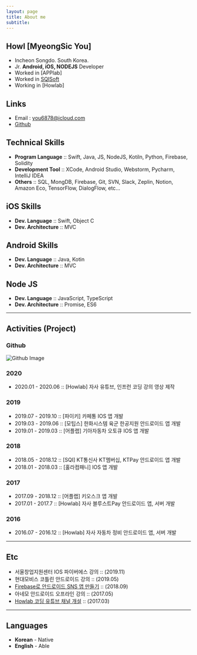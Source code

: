 ```yaml
---
layout: page
title: About me
subtitle: 
---
```


## Howl [MyeongSic You]
- Incheon Songdo. South Korea.
- Jr. **Android, iOS, NODEJS** Developer
- Worked in [APPlab]
- Worked in [SQISoft](http://www.sqisoft.com)
- Working in [Howlab]

## Links
- Email : you6878@icloud.com
- [Github](https://github.com/you6878)

## Technical Skills
- **Program Language** :: Swift, Java, JS, NodeJS, Kotiln, Python, Firebase, Solidity
- **Development Tool** :: XCode, Android Studio, Webstorm, Pycharm, IntelliJ IDEA
- **Others** :: SQL, MongDB, Firebase, Git, SVN, Slack, Zeplin, Notion, Amazon Eco, TensorFlow, DialogFlow, etc...

## iOS Skills  

- **Dev. Language** :: Swift, Object C
- **Dev. Architecture** :: MVC

## Android Skills  

- **Dev. Language** :: Java, Kotin
- **Dev. Architecture** :: MVC  

## Node JS  

- **Dev. Language** :: JavaScript, TypeScript
- **Dev. Architecture** :: Promise, ES6  


-------

## Activities (Project)
### Github
![Github Image](https://ghchart.rshah.org/you6878)
### 2020
- 2020.01 - 2020.06 :: [Howlab] 자사 유튜브, 인프런 코딩 강의 영상 제작

### 2019

- 2019.07 - 2019.10 :: [파이키] 카페통 IOS 앱 개발
- 2019.03 - 2019.06 :: [모팁스] 한화시스템 육군 한공지원 안드로이드 앱 개발
- 2019.01 - 2019.03 :: [어플랩] 기아자동차 오토큐 IOS 앱 개발

### 2018
- 2018.05 - 2018.12 :: [SQI] KT통신사 KT멤버십, KTPay 안드로이드 앱 개발
- 2018.01 - 2018.03 :: [훌라컴패니] IOS 앱 개발

### 2017
- 2017.09 - 2018.12 :: [어플랩] 키오스크 앱 개발
- 2017.01 - 2017.7 :: [Howlab] 자사 블루스트Pay 안드로이드 앱, 서버 개발
### 2016
- 2016.07 - 2016.12 :: [Howlab] 자사 자동차 정비 안드로이드 앱, 서버 개발


-------

## Etc
- 서울창업지원센터 IOS 파이버에스 강의 :: (2019.11)
- 현대모비스 코틀린 안드로이드 강의 :: (2019.05)
- [Firebase로 안드로이드 SNS 앱 만들기](http://www.yes24.com/Product/goods/62495788) :: (2018.09)
- 아네모 안드로이드 오프라인 강의 :: (2017.05)
- [Howlab 코딩 유튜브 채널 개설](https://www.youtube.com/channel/UCScI4bsr-RaGdYSC2QAHWug) :: (2017.03) 


-------

## Languages
- **Korean** - Native
- **English** - Able
